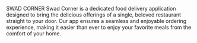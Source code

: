 SWAD CORNER
Swad Corner is a dedicated food delivery application designed to bring the delicious offerings of a single, beloved restaurant straight to your door. Our app ensures a seamless and enjoyable ordering experience, making it easier than ever to enjoy your favorite meals from the comfort of your home.
